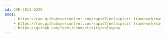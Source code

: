 ```yaml
---
id: CVE-2013-0229
pocs:
    - https://raw.githubusercontent.com/rapid7/metasploit-framework/master/modules/auxiliary/scanner/upnp/ssdp_msearch.rb
    - https://raw.githubusercontent.com/rapid7/metasploit-framework/master/modules/auxiliary/dos/upnp/miniupnpd_dos.rb
    - https://github.com/lochiiconnectivity/vulnupnp
---
```

